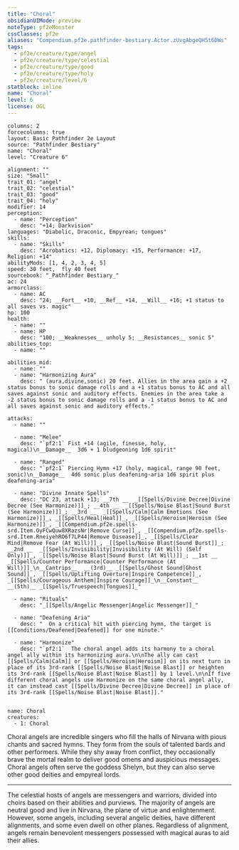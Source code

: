 ```yaml
---
title: "Choral"
obsidianUIMode: preview
noteType: pf2eMonster
cssClasses: pf2e
aliases: "Compendium.pf2e.pathfinder-bestiary.Actor.zUvgAbgeQH5t6DWs" 
tags:
  - pf2e/creature/type/angel
  - pf2e/creature/type/celestial
  - pf2e/creature/type/good
  - pf2e/creature/type/holy
  - pf2e/creature/level/6
statblock: inline
name: "Choral"
level: 6
license: OGL
---
```


```statblock
columns: 2
forcecolumns: true
layout: Basic Pathfinder 2e Layout
source: "Pathfinder Bestiary"
name: "Choral"
level: "Creature 6"

alignment: ""
size: "Small"
trait_01: "angel"
trait_02: "celestial"
trait_03: "good"
trait_04: "holy"
modifier: 14
perception:
  - name: "Perception"
    desc: "+14; Darkvision"
languages: "Diabolic, Draconic, Empyrean; tongues"
skills:
  - name: "Skills"
    desc: "Acrobatics: +12, Diplomacy: +15, Performance: +17, Religion: +14"
abilityMods: [1, 4, 2, 3, 4, 5]
speed: 30 feet,  fly 40 feet
sourcebook: "_Pathfinder Bestiary_"
ac: 24
armorclass:
  - name: AC
    desc: "24; __Fort__ +10, __Ref__ +14, __Will__ +16; +1 status to all saves vs. magic"
hp: 100
health:
  - name: ""
  - name: HP
    desc: "100; __Weaknesses__ unholy 5; __Resistances__ sonic 5"
abilities_top:
  - name: ""

abilities_mid:
  - name: ""
  - name: "Harmonizing Aura"
    desc: " (aura,divine,sonic) 20 feet. Allies in the area gain a +2 status bonus to sonic damage rolls and a +1 status bonus to AC and all saves against sonic and auditory effects. Enemies in the area take a -2 status bonus to sonic damage rolls and a -1 status bonus to AC and all saves against sonic and auditory effects."

attacks:
  - name: ""

  - name: "Melee"
    desc: "`pf2:1` Fist +14 (agile, finesse, holy, magical)\n__Damage__  3d6 + 1 bludgeoning 1d6 spirit"

  - name: "Ranged"
    desc: "`pf2:1` Piercing Hymn +17 (holy, magical, range 90 feet, sonic)\n__Damage__  4d6 sonic plus deafening-aria 1d6 spirit plus deafening-aria"

  - name: "Divine Innate Spells"
    desc: "DC 23, attack +13; __7th __  _[[Spells/Divine Decree|Divine Decree (See Harmonize)]]_; __4th __  _[[Spells/Noise Blast|Sound Burst (See Harmonize)]]_; __3rd __  _[[Spells/Calm|Calm Emotions (See Harmonize)]]_, _[[Spells/Heal|Heal]]_, _[[Spells/Heroism|Heroism (See Harmonize)]]_, _[[Compendium.pf2e.spells-srd.Item.OyFCwQuw8XRazsNr|Remove Curse]]_, _[[Compendium.pf2e.spells-srd.Item.RneiyehRO6f7LP44|Remove Disease]]_, _[[Spells/Clear Mind|Remove Fear (At Will)]]_, _[[Spells/Noise Blast|Sound Burst]]_; __2nd __  _[[Spells/Invisibility|Invisibility (At Will) (Self Only)]]_, _[[Spells/Noise Blast|Sound Burst (At Will)]]_; __1st __  _[[Spells/Counter Performance|Counter Performance (At Will)]]_\n__Cantrips__  __(3rd)__ _[[Spells/Ghost Sound|Ghost Sound]]_, _[[Spells/Uplifting Overture|Inspire Competence]]_, _[[Spells/Courageous Anthem|Inspire Courage]]_\n__Constant__  __(5th)__ _[[Spells/Truespeech|Tongues]]_"

  - name: "Rituals"
    desc: "_[[Spells/Angelic Messenger|Angelic Messenger]]_"

  - name: "Deafening Aria"
    desc: "  On a critical hit with piercing hymn, the target is [[Conditions/Deafened|Deafened]] for one minute."

  - name: "Harmonize"
    desc: "`pf2:1`  The choral angel adds its harmony to a choral angel ally within its harmonizing aura.\n\nThe ally can cast [[Spells/Calm|Calm]] or [[Spells/Heroism|Heroism]] on its next turn in place of its 3rd-rank [[Spells/Noise Blast|Noise Blast]] or heighten its 3rd-rank [[Spells/Noise Blast|Noise Blast]] by 1 level.\n\nIf five different choral angels use Harmonize on the same choral angel ally, it can instead cast [[Spells/Divine Decree|Divine Decree]] in place of its 3rd-rank [[Spells/Noise Blast|Noise Blast]]."
 
```

```encounter-table
name: Choral
creatures:
  - 1: Choral
```



Choral angels are incredible singers who fill the halls of Nirvana with pious chants and sacred hymns. They form from the souls of talented bards and other performers. While they shy away from conflict, they occasionally brave the mortal realm to deliver good omens and auspicious messages. Choral angels often serve the goddess Shelyn, but they can also serve other good deities and empyreal lords.

* * *

The celestial hosts of angels are messengers and warriors, divided into choirs based on their abilities and purviews. The majority of angels are neutral good and live in Nirvana, the plane of virtue and enlightenment. However, some angels, including several angelic deities, have different alignments, and some even dwell on other planes. Regardless of alignment, angels remain benevolent messengers possessed with magical auras to aid their allies.
